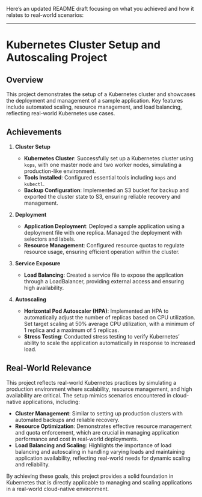 Here’s an updated README draft focusing on what you achieved and how it relates to real-world scenarios:

---

# Kubernetes Cluster Setup and Autoscaling Project

## Overview

This project demonstrates the setup of a Kubernetes cluster and showcases the deployment and management of a sample application. Key features include automated scaling, resource management, and load balancing, reflecting real-world Kubernetes use cases.

## Achievements

1. **Cluster Setup**

   - **Kubernetes Cluster**: Successfully set up a Kubernetes cluster using `kops`, with one master node and two worker nodes, simulating a production-like environment.
   - **Tools Installed**: Configured essential tools including `kops` and `kubectl`.
   - **Backup Configuration**: Implemented an S3 bucket for backup and exported the cluster state to S3, ensuring reliable recovery and management.

2. **Deployment**

   - **Application Deployment**: Deployed a sample application using a deployment file with one replica. Managed the deployment with selectors and labels.
   - **Resource Management**: Configured resource quotas to regulate resource usage, ensuring efficient operation within the cluster.

3. **Service Exposure**

   - **Load Balancing**: Created a service file to expose the application through a LoadBalancer, providing external access and ensuring high availability.

4. **Autoscaling**

   - **Horizontal Pod Autoscaler (HPA)**: Implemented an HPA to automatically adjust the number of replicas based on CPU utilization. Set target scaling at 50% average CPU utilization, with a minimum of 1 replica and a maximum of 5 replicas.
   - **Stress Testing**: Conducted stress testing to verify Kubernetes’ ability to scale the application automatically in response to increased load.

## Real-World Relevance

This project reflects real-world Kubernetes practices by simulating a production environment where scalability, resource management, and high availability are critical. The setup mimics scenarios encountered in cloud-native applications, including:

- **Cluster Management**: Similar to setting up production clusters with automated backups and reliable recovery.
- **Resource Optimization**: Demonstrates effective resource management and quota enforcement, which are crucial in managing application performance and cost in real-world deployments.
- **Load Balancing and Scaling**: Highlights the importance of load balancing and autoscaling in handling varying loads and maintaining application availability, reflecting real-world needs for dynamic scaling and reliability.

By achieving these goals, this project provides a solid foundation in Kubernetes that is directly applicable to managing and scaling applications in a real-world cloud-native environment.

